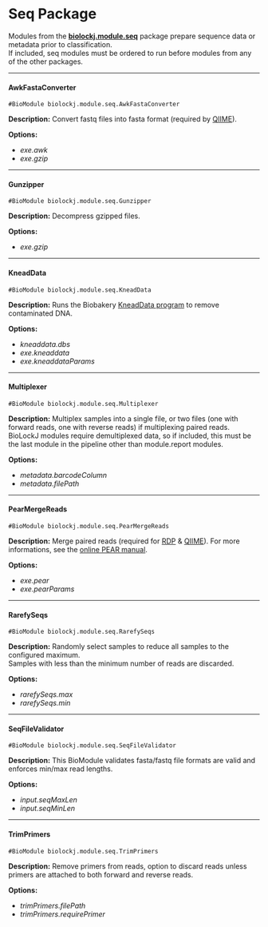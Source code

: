 # Seq Package

Modules from the **[biolockj.module.seq](https://msioda.github.io/BioLockJ/docs/biolockj/module/seq/package-summary.html)** package prepare sequence data or metadata prior to classification.<br>If included, seq modules must be ordered to run before modules from any of the other packages.

----

#### AwkFastaConverter
`#BioModule biolockj.module.seq.AwkFastaConverter`

**Description:**  Convert fastq files into fasta format (required by [QIIME](http://qiime.org)).   

**Options:**

   - *exe.awk*
   - *exe.gzip*

----

#### Gunzipper
`#BioModule biolockj.module.seq.Gunzipper`

**Description:**  Decompress gzipped files.   

**Options:**

   - *exe.gzip* 

----

#### KneadData
`#BioModule biolockj.module.seq.KneadData`

**Description:**  Runs the Biobakery [KneadData program](https://bitbucket.org/biobakery/kneaddata/wiki/Home) to remove contaminated DNA.    

**Options:**

   - *kneaddata.dbs* 
   - *exe.kneaddata*
   - *exe.kneaddataParams*


----

#### Multiplexer
`#BioModule biolockj.module.seq.Multiplexer`

**Description:**  Multiplex samples into a single file, or two files (one with forward reads, one with reverse reads) if multiplexing paired reads.<br>  BioLockJ modules require demultiplexed data, so if included, this must be the last module in the pipeline other than module.report modules.  

**Options:**

   - *metadata.barcodeColumn*
   - *metadata.filePath*  

----

#### PearMergeReads
`#BioModule biolockj.module.seq.PearMergeReads`

**Description:**  Merge paired reads (required for [RDP](http://rdp.cme.msu.edu/classifier/classifier.jsp) & [QIIME](http://qiime.org)).  For more informations, see the [online PEAR manual](https://sco.h-its.org/exelixis/web/software/pear/doc.html). 

**Options:**

   - *exe.pear* 
   - *exe.pearParams* 

---

#### RarefySeqs
`#BioModule biolockj.module.seq.RarefySeqs`

**Description:**  Randomly select samples to reduce all samples to the configured maximum.<br> Samples with less than the minimum number of reads are discarded.     

**Options:**

   - *rarefySeqs.max* 
   - *rarefySeqs.min*  

---

#### SeqFileValidator
`#BioModule biolockj.module.seq.SeqFileValidator`

**Description:** This BioModule validates fasta/fastq file formats are valid and enforces min/max read lengths.

**Options:**

   - *input.seqMaxLen* 
   - *input.seqMinLen*  
   
---

#### TrimPrimers
`#BioModule biolockj.module.seq.TrimPrimers`

**Description:**  Remove primers from reads, option to discard reads unless primers are attached to both forward and reverse reads.

**Options:**

  - *trimPrimers.filePath*
  - *trimPrimers.requirePrimer*
